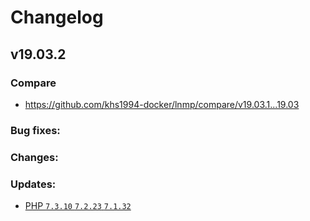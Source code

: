 # Changelog

## v19.03.2

### Compare

* https://github.com/khs1994-docker/lnmp/compare/v19.03.1...19.03

### Bug fixes:

### Changes:

### Updates:

* [PHP `7.3.10` `7.2.23` `7.1.32`](https://www.php.net/ChangeLog-7.php#7.3.10)
